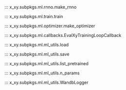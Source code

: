 ::: x_xy.subpkgs.ml.rnno.make_rnno

::: x_xy.subpkgs.ml.train.train

::: x_xy.subpkgs.ml.optimizer.make_optimizer

::: x_xy.subpkgs.ml.callbacks.EvalXyTrainingLoopCallback

::: x_xy.subpkgs.ml.ml_utils.load

::: x_xy.subpkgs.ml.ml_utils.save

::: x_xy.subpkgs.ml.ml_utils.list_pretrained

::: x_xy.subpkgs.ml.ml_utils.n_params

::: x_xy.subpkgs.ml.ml_utils.WandbLogger
